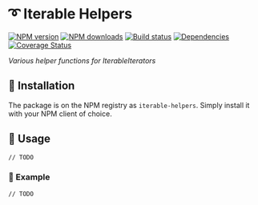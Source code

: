 # ➰ Iterable Helpers
[![NPM version](https://img.shields.io/npm/v/iterable-helpers.svg?maxAge=3600)](https://www.npmjs.com/package/iterable-helpers)
[![NPM downloads](https://img.shields.io/npm/dt/iterable-helpers.svg?maxAge=3600)](https://www.npmjs.com/package/iterable-helpers)
[![Build status](https://travis-ci.com/lolPants/iterable-helpers.svg)](https://travis-ci.com/lolPants/iterable-helpers)
[![Dependencies](https://img.shields.io/david/lolpants/iterable-helpers.svg?maxAge=3600)](https://david-dm.org/lolpants/iterable-helpers)
[![Coverage Status](https://coveralls.io/repos/github/lolPants/iterable-helpers/badge.svg?branch=master)](https://coveralls.io/github/lolPants/iterable-helpers?branch=master)

_Various helper functions for IterableIterators_

## 💾 Installation
The package is on the NPM registry as `iterable-helpers`. Simply install it with your NPM client of choice.

## 🔧 Usage
`// TODO`

### 📝 Example
`// TODO`

